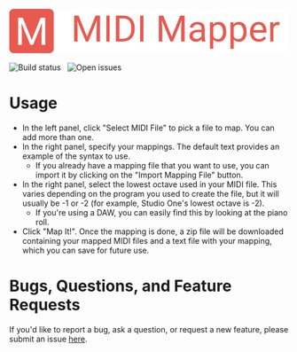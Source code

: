 ![MIDI Mapper](https://github.com/mbise1993/midi-mapper/raw/master/public/logo.png)

<img alt="Build status" src="https://img.shields.io/github/workflow/status/mbise1993/midi-mapper/Build and Test">
&nbsp;
<img alt="Open issues" src="https://img.shields.io/github/issues/mbise1993/midi-mapper">

# Usage

- In the left panel, click "Select MIDI File" to pick a file to map. You can add more than one.
- In the right panel, specify your mappings. The default text provides an example of the syntax to use.
  - If you already have a mapping file that you want to use, you can import it by clicking on the "Import Mapping File" button.
- In the right panel, select the lowest octave used in your MIDI file. This varies depending on the program you used to create the file, but it will usually be -1 or -2 (for example, Studio One's lowest octave is -2).
  - If you're using a DAW, you can easily find this by looking at the piano roll.
- Click "Map It!". Once the mapping is done, a zip file will be downloaded containing your mapped MIDI files and a text file with your mapping, which you can save for future use.

# Bugs, Questions, and Feature Requests

If you'd like to report a bug, ask a question, or request a new feature, please submit an issue [here](https://github.com/mbise1993/midi-mapper/issues).
